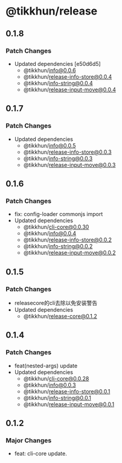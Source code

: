 # @tikkhun/release

## 0.1.8

### Patch Changes

- Updated dependencies [e50d6d5]
  - @tikkhun/info@0.0.6
  - @tikkhun/release-info-store@0.0.4
  - @tikkhun/info-string@0.0.4
  - @tikkhun/release-input-move@0.0.4

## 0.1.7

### Patch Changes

- Updated dependencies
  - @tikkhun/info@0.0.5
  - @tikkhun/release-info-store@0.0.3
  - @tikkhun/info-string@0.0.3
  - @tikkhun/release-input-move@0.0.3

## 0.1.6

### Patch Changes

- fix: config-loader commonjs import
- Updated dependencies
  - @tikkhun/cli-core@0.0.30
  - @tikkhun/info@0.0.4
  - @tikkhun/release-info-store@0.0.2
  - @tikkhun/info-string@0.0.2
  - @tikkhun/release-input-move@0.0.2

## 0.1.5

### Patch Changes

- releasecore的cli去除以免安装警告
- Updated dependencies
  - @tikkhun/release-core@0.1.2

## 0.1.4

### Patch Changes

- feat(nested-args) update
- Updated dependencies
  - @tikkhun/cli-core@0.0.28
  - @tikkhun/info@0.0.3
  - @tikkhun/release-info-store@0.0.1
  - @tikkhun/info-string@0.0.1
  - @tikkhun/release-input-move@0.0.1

## 0.1.2

### Major Changes

- feat: cli-core update.
